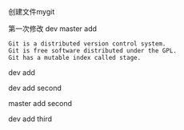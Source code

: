 
创建文件mygit

第一次修改
dev
master add

```
Git is a distributed version control system.
Git is free software distributed under the GPL.
Git has a mutable index called stage.
```

dev add

dev add second

master add second

dev add third
